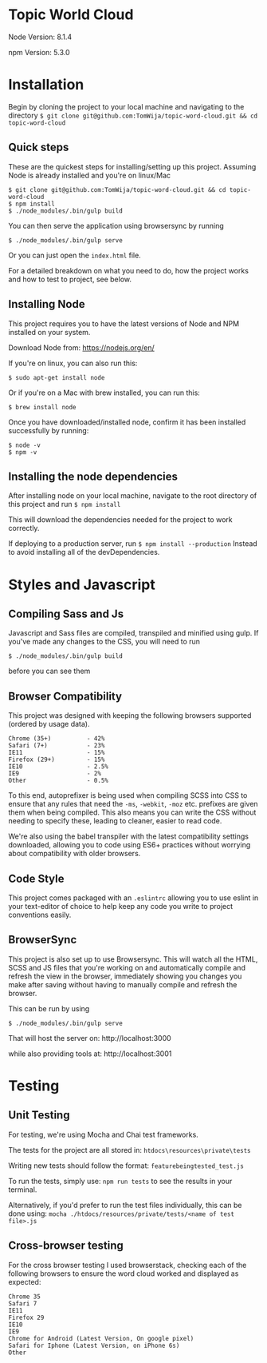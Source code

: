 # Topic World Cloud

Node Version: 8.1.4

npm Version: 5.3.0

# Installation

Begin by cloning the project to your local machine and navigating to the directory
`$ git clone git@github.com:TomWija/topic-word-cloud.git && cd topic-word-cloud`

## Quick steps
These are the quickest steps for installing/setting up this project. Assuming Node is already installed and you're on linux/Mac
```
$ git clone git@github.com:TomWija/topic-word-cloud.git && cd topic-word-cloud
$ npm install
$ ./node_modules/.bin/gulp build
```

You can then serve the application using browsersync by running
```
$ ./node_modules/.bin/gulp serve
```

Or you can just open the `index.html` file.

For a detailed breakdown on what you need to do, how the project works and how to test to project, see below.

## Installing Node

This project requires you to have the latest versions of Node and NPM installed on your system.

Download Node from: https://nodejs.org/en/

If you're on linux, you can also run this:

`$ sudo apt-get install node`

Or if you're on a Mac with brew installed, you can run this:

`$ brew install node`

Once you have downloaded/installed node, confirm it has been installed successfully by running:
```
$ node -v
$ npm -v
```

## Installing the node dependencies
After installing node on your local machine, navigate to the root directory of this project and run
`$ npm install`

This will download the dependencies needed for the project to work correctly.

If deploying to a production server, run
`$ npm install --production`
Instead to avoid installing all of the devDependencies.

# Styles and Javascript
## Compiling Sass and Js
Javascript and Sass files are compiled, transpiled and minified using gulp. If you've made any changes to the CSS, you will need to run

`$ ./node_modules/.bin/gulp build`

before you can see them

## Browser Compatibility
This project was designed with keeping the following browsers supported (ordered by usage data).
```
Chrome (35+)          - 42%
Safari (7+)           - 23%
IE11                  - 15%
Firefox (29+)         - 15%
IE10                  - 2.5%
IE9                   - 2%
Other                 - 0.5%
```
To this end, autoprefixer is being used when compiling SCSS into CSS to ensure that any rules that need the `-ms`, `-webkit`, `-moz` etc. prefixes are given them when being compiled. This also means you can write the CSS without needing to specify these, leading to cleaner, easier to read code.

We're also using the babel transpiler with the latest compatibility settings downloaded, allowing you to code using ES6+ practices without worrying about compatibility with older browsers.

## Code Style
This project comes packaged with an `.eslintrc` allowing you to use eslint in your text-editor of choice to help keep any code you write to project conventions easily.

## BrowserSync
This project is also set up to use Browsersync. This will watch all the HTML, SCSS and JS files that you're working on and automatically compile and refresh the view in the browser, immediately showing you changes you make after saving without having to manually compile and refresh the browser.

This can be run by using

`$ ./node_modules/.bin/gulp serve`

That will host the server on:
http://localhost:3000

while also providing tools at: http://localhost:3001

# Testing

## Unit Testing
For testing, we're using Mocha and Chai test frameworks.

The tests for the project are all stored in:
`htdocs\resources\private\tests`

Writing new tests should follow the format:
`featurebeingtested_test.js`

To run the tests, simply use:
`npm run tests`
to see the results in your terminal.

Alternatively, if you'd prefer to run the test files individually, this can be done using:
`mocha ./htdocs/resources/private/tests/<name of test file>.js`

## Cross-browser testing
For the cross browser testing I used browserstack, checking each of the following browsers to ensure the word cloud worked and displayed as expected:
```
Chrome 35          
Safari 7           
IE11                  
Firefox 29         
IE10                  
IE9                  
Chrome for Android (Latest Version, On google pixel)
Safari for Iphone (Latest Version, on iPhone 6s)
Other                 
```
